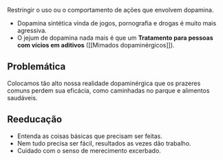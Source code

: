 Restringir o uso ou o comportamento de ações que envolvem dopamina.

- Dopamina sintética vinda de jogos, pornografia e drogas é muito mais agressiva.
- O jejum de dopamina nada mais é que um **Tratamento para pessoas com vícios em aditivos** ([[Mimados dopaminérgicos]]).

## Problemática

Colocamos tão alto nossa realidade dopaminérgica que os prazeres comuns perdem sua eficácia, como caminhadas no parque e alimentos saudáveis.

## Reeducação

- Entenda as coisas básicas que precisam ser feitas.
- Nem tudo precisa ser fácil, resultados as vezes dão trabalho.
- Cuidado com o senso de merecimento excerbado.